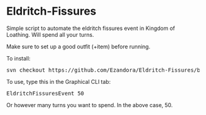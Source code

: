# Eldritch-Fissures
Simple script to automate the eldritch fissures event in Kingdom of Loathing. Will spend all your turns.

Make sure to set up a good outfit (+item) before running.

To install:
<pre>
svn checkout https://github.com/Ezandora/Eldritch-Fissures/branches/Release/
</pre>

To use, type this in the Graphical CLI tab:
<pre>
EldritchFissuresEvent 50
</pre>
Or however many turns you want to spend. In the above case, 50.